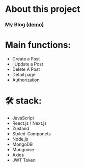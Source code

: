 # About this project
### My Blog <a href="https://capstone-project-zamukaev.vercel.app/login/">(demo)</a>
# Main functions:


  - Create a Post
  - liUpdate a Post
  - Delete A Post
  - Detail page
  - Authorization 



# 🛠 stack:


  - JavaScript
  - React.js / Next.js
  - Zustand
  - Styled-Componets
  - Node.js
  - MongoDB
  - Mongoose
  - Axios
  - JWT Token



